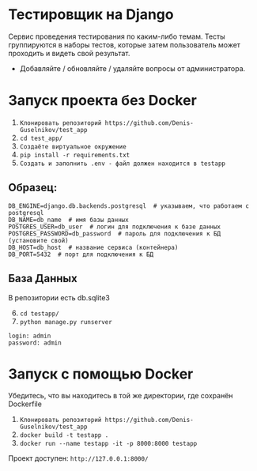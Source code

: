 # Тестировщик на Django
Сервис проведения тестирования по каким-либо темам. Тесты группируются в наборы тестов, которые затем пользователь может проходить и видеть свой результат.
- Добавляйте / обновляйте / удаляйте вопросы от администратора.

# Запуск проекта без Docker

1. ```Клонировать репозиторий https://github.com/Denis-Guselnikov/test_app```
2. ```cd test_app/```
3. ```Создаёте виртуальное окружение```
4. ```pip install -r requirements.txt```
5. ```Создать и заполнить .env - файл должен находится в testapp```

## Образец:
```
DB_ENGINE=django.db.backends.postgresql  # указываем, что работаем с postgresql
DB_NAME=db_name  # имя базы данных
POSTGRES_USER=db_user  # логин для подключения к базе данных
POSTGRES_PASSWORD=db_password  # пароль для подключения к БД (установите свой)
DB_HOST=db_host  # название сервиса (контейнера)
DB_PORT=5432  # порт для подключения к БД
```
## База Данных

В репозитории есть db.sqlite3

6. ```cd testapp/```
7. ```python manage.py runserver```

```
login: admin
password: admin
```

# Запуск с помощью Docker

Убедитесь, что вы находитесь в той же директории, где сохранён Dockerfile

1. ```Клонировать репозиторий https://github.com/Denis-Guselnikov/test_app```
2. ```docker build -t testapp .```
3. ```docker run --name testapp -it -p 8000:8000 testapp```

Проект доступен: ```http://127.0.0.1:8000/```
